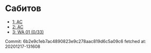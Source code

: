 # Сабитов
- [1: AC](1.md)
- [2: AC](2.md)
- [3: WA 01 (0/33)](3.md)

Commit: 6b2e9c1eb7ac4890823e9c278aac819d6c5a09c6
 fetched at: 20201217-131608
